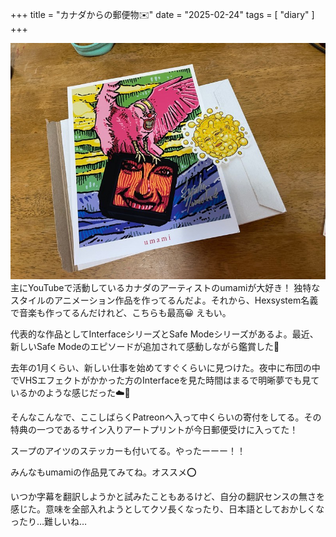 +++
title = "カナダからの郵便物✉️"
date = "2025-02-24"
tags = [
    "diary"
]
+++

![](2025-02-24.jpg)
主にYouTubeで活動しているカナダのアーティストのumamiが大好き！ 独特なスタイルのアニメーション作品を作ってるんだよ。それから、Hexsystem名義で音楽も作ってるんだけれど、こちらも最高😀 えもい。

代表的な作品としてInterfaceシリーズとSafe Modeシリーズがあるよ。最近、新しいSafe Modeのエピソードが追加されて感動しながら鑑賞した🥹

去年の1月くらい、新しい仕事を始めてすぐくらいに見つけた。夜中に布団の中でVHSエフェクトがかかった方のInterfaceを見た時間はまるで明晰夢でも見ているかのような感じだった☁️🛌

そんなこんなで、ここしばらくPatreonへ入って中くらいの寄付をしてる。その特典の一つであるサイン入りアートプリントが今日郵便受けに入ってた！

スープのアイツのステッカーも付いてる。やったーーー！！

みんなもumamiの作品見てみてね。オススメ⭕️

いつか字幕を翻訳しようかと試みたこともあるけど、自分の翻訳センスの無さを感じた。意味を全部入れようとしてクソ長くなったり、日本語としておかしくなったり…難しいね…